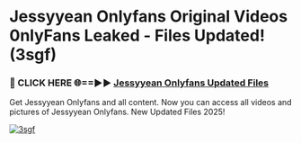 # Jessyyean Onlyfans Original Videos 0nlyFans Leaked - Files Updated! (3sgf)

<h3>🔴 CLICK HERE 🌐==►► <a href="https://tinyurl.com/ehrbuxhb" rel="nofollow">Jessyyean Onlyfans Updated Files</a></h3>

Get Jessyyean Onlyfans and all content. Now you can access all videos and pictures of Jessyyean Onlyfans. New Updated Files 2025!

[![3sgf](https://i.imgur.com/lVYEuWS.gif)](https://tinyurl.com/ehrbuxhb)
